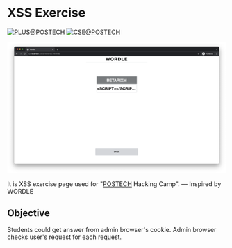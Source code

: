 # XSS Exercise

[![PLUS@POSTECH](https://img.shields.io/badge/PLUS-POSTECH-000000)](https://plus.or.kr) 
[![CSE@POSTECH](https://img.shields.io/badge/Computer%20Science%20&%20Engineering-POSTECH-c80150)](https://cse.postech.ac.kr)

![Screenshot](README/preview.png)

It is XSS exercise page used for "[POSTECH](https://postech.ac.kr) Hacking Camp". — Inspired by WORDLE

## Objective

Students could get answer from admin browser's cookie. Admin browser checks user's request for each request.
